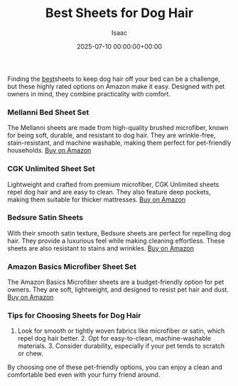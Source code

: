﻿---
title: Best Sheets for Dog Hair
description: Finding the best sheets to keep dog hair off your bed can be a challenge, but these highly rated options on Amazon make it easy.
slug: /best-sheets-for-dog-hair/
date: 2025-07-10 00:00:00+00:00
lastmod: 2025-07-10 00:00:00+03:00
author: Isaac
categories:
- Guide
tags:
- guide
- best
- sheet
layout: post
---

Finding the [best](https://pestpolicy.com/best-acrylic-paint-for-wood/)sheets to keep dog hair off your bed can be a challenge, but these highly rated options on Amazon make it easy. Designed with pet owners in mind, they combine practicality with comfort.

###  Mellanni Bed Sheet Set

The Mellanni sheets are made from high-quality brushed microfiber, known for being soft, durable, and resistant to dog hair. They are wrinkle-free, stain-resistant, and machine washable, making them perfect for pet-friendly households. [Buy on Amazon](https://www.amazon.com/dp/B00NL0HUQ4)

###  CGK Unlimited Sheet Set

Lightweight and crafted from premium microfiber, CGK Unlimited sheets repel dog hair and are easy to clean. They also feature deep pockets, making them suitable for thicker mattresses. [Buy on Amazon](https://www.amazon.com/dp/B07G2R55C4)

###  Bedsure Satin Sheets

With their smooth satin texture, Bedsure sheets are perfect for repelling dog hair. They provide a luxurious feel while making cleaning effortless. These sheets are also resistant to stains and wrinkles. [Buy on Amazon](https://www.amazon.com/dp/B08Q54G74L)

###  Amazon Basics Microfiber Sheet Set

The Amazon Basics Microfiber sheets are a budget-friendly option for pet owners. They are soft, lightweight, and designed to resist pet hair and dust. [Buy on Amazon](https://www.amazon.com/dp/B07M5CTLF6)

###  Tips for Choosing Sheets for Dog Hair

1. Look for smooth or tightly woven fabrics like microfiber or satin, which repel dog hair better. 2. Opt for easy-to-clean, machine-washable materials. 3. Consider durability, especially if your pet tends to scratch or chew.

By choosing one of these pet-friendly options, you can enjoy a clean and comfortable bed even with your furry friend around.

